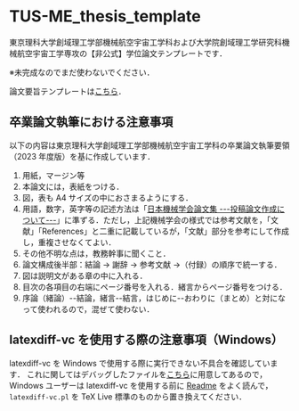 # TUS-ME_thesis_template

東京理科大学創域理工学部機械航空宇宙工学科および大学院創域理工学研究科機械航空宇宙工学専攻の【非公式】学位論文テンプレートです．

※未完成なのでまだ使わないでください．

論文要旨テンプレートは[こちら](https://github.com/Yuki-MATSUKAWA/TUS-ME_thesis_abstract)．

## 卒業論文執筆における注意事項

以下の内容は東京理科大学創域理工学部機械航空宇宙工学科の卒業論文執筆要領（2023 年度版）を基に作成しています．

1. 用紙，マージン等
2. 本論文には，表紙をつける．
3. 図，表も A4 サイズの中におさまるようにする．
4. 用語，数字，英字等の記述方法は「[日本機械学会論文集 ---投稿論文作成について---](https://www.jsme.or.jp/publish/Japanese-conference-Template-mihon.pdf)」に準ずる．ただし，上記機械学会の様式では参考文献を，「文献」「References」と二重に記載しているが，「文献」部分を参考にして作成し，重複させなくてよい．
5. その他不明な点は，教務幹事に聞くこと．
6. 論文構成後半部：結論 → 謝辞 → 参考文献 →（付録）の順序で統一する．
7. 図は説明文がある章の中に入れる．
8. 目次の各項目の右端にページ番号を入れる．緒言からページ番号をつける．
9. 序論（緒論）--結論，緒言--結言，はじめに--おわりに（まとめ）と対になって使われるので，混ぜて使わない．

## latexdiff-vc を使用する際の注意事項（Windows）

latexdiff-vc を Windows で使用する際に実行できない不具合を確認しています．
これに関してはデバッグしたファイルを[こちら](https://github.com/Yuki-MATSUKAWA/latexdiff-vc_windows)に用意してあるので，Windows ユーザーは latexdiff-vc を使用する前に [Readme](https://github.com/Yuki-MATSUKAWA/latexdiff-vc_windows?tab=readme-ov-file#readme) をよく読んで，`latexdiff-vc.pl` を TeX Live 標準のものから置き換えてください．

